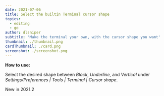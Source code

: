 ```yaml
---
date: 2021-07-06
title: Select the builtin Terminal cursor shape
topics:
  - editing
  - go
author: dlsniper
subtitle: 'Make the terminal your own, with the cursor shape you want'
thumbnail: ./thumbnail.png
cardThumbnail: ./card.png
screenshot: ./screenshot.png
---
```

**How to use:**

Select the desired shape between _Block_, _Underline_, and _Vertical_ under _Settings/Preferences | Tools | Terminal | Cursor shape_.

<span class="tag is-rounded">New in 2021.2</span>
